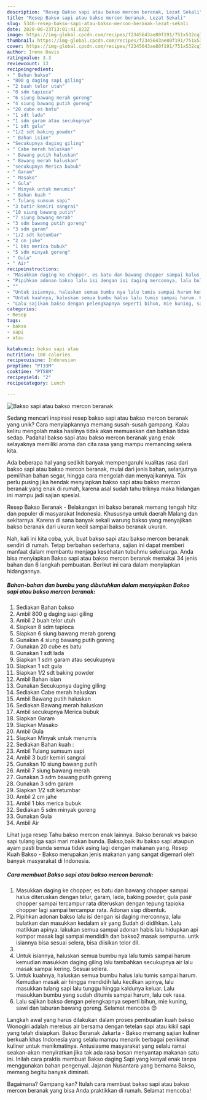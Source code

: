 ```yaml
---
description: "Resep Bakso sapi atau bakso mercon beranak, Lezat Sekali"
title: "Resep Bakso sapi atau bakso mercon beranak, Lezat Sekali"
slug: 5346-resep-bakso-sapi-atau-bakso-mercon-beranak-lezat-sekali
date: 2020-06-23T13:01:41.822Z
image: https://img-global.cpcdn.com/recipes/f2345643ae80f191/751x532cq70/bakso-sapi-atau-bakso-mercon-beranak-foto-resep-utama.jpg
thumbnail: https://img-global.cpcdn.com/recipes/f2345643ae80f191/751x532cq70/bakso-sapi-atau-bakso-mercon-beranak-foto-resep-utama.jpg
cover: https://img-global.cpcdn.com/recipes/f2345643ae80f191/751x532cq70/bakso-sapi-atau-bakso-mercon-beranak-foto-resep-utama.jpg
author: Irene Davis
ratingvalue: 3.3
reviewcount: 13
recipeingredient:
- " Bahan bakso"
- "800 g daging sapi giling"
- "2 buah telor utuh"
- "8 sdm tapioca"
- "6 siung bawang merah goreng"
- "4 siung bawang putih goreng"
- "20 cube es batu"
- "1 sdt lada"
- "1 sdm garam atau secukupnya"
- "1 sdt gula"
- "1/2 sdt baking powder"
- " Bahan isian"
- "Secukupnya daging giling"
- " Cabe merah haluskan"
- " Bawang putih haluskan"
- " Bawang merah haluskan"
- "secukupnya Merica bubuk"
- " Garam"
- " Masako"
- " Gula"
- " Minyak untuk menumis"
- " Bahan kuah "
- " Tulang sumsum sapi"
- "3 butir kemiri sangrai"
- "10 siung bawang putih"
- "7 siung bawang merah"
- "3 sdm bawang putih goreng"
- "3 sdm garam"
- "1/2 sdt ketumbar"
- "2 cm jahe"
- "1 bks merica bubuk"
- "5 sdm minyak goreng"
- " Gula"
- " Air"
recipeinstructions:
- "Masukkan daging ke chopper, es batu dan bawang chopper sampai halus diteruskan dengan telur, garam, lada, baking powder, gula pasir chopper sampai tercampur rata diteruskan dengan tepung tapioka chopper lagi sampai tercampur rata. Adonan siap dibentuk."
- "Pipihkan adonan bakso lalu isi dengan isi daging merconnya, lalu bulatkan dan masukkan kedalam air yang Sudah di didihkan. Lalu matikkan apinya. lakukan semua sampai adonan habis lalu hidupkan api kompor masak lagi sampai mendidih dan bakso2 masak sempurna. untk isiannya bisa sesuai selera, bisa diisikan telor dll."
- ""
- "Untuk isiannya, haluskan semua bumbu nya lalu tumis sampai harum kemudian masukkan daging giling lalu tambahkan secukupnya air lalu masak sampai kering. Sesuai selera."
- "Untuk kuahnya, haluskan semua bumbu halus lalu tumis sampai harum. Kemudian masak air hingga mendidih lalu kecilkan apinya, lalu masukkan tulang sapi lalu tunggu hingga kaldunya keluar. Lalu masukkan bumbu yang sudah ditumis sampai harum, lalu cek rasa."
- "Lalu sajikan bakso dengan pelengkapnya seperti bihun, mie kuning, sawi dan taburan bawang goreng. Selamat mencoba 😊"
categories:
- Resep
tags:
- bakso
- sapi
- atau

katakunci: bakso sapi atau 
nutrition: 100 calories
recipecuisine: Indonesian
preptime: "PT33M"
cooktime: "PT58M"
recipeyield: "2"
recipecategory: Lunch

---
```



![Bakso sapi atau bakso mercon beranak](https://img-global.cpcdn.com/recipes/f2345643ae80f191/751x532cq70/bakso-sapi-atau-bakso-mercon-beranak-foto-resep-utama.jpg)

Sedang mencari inspirasi resep bakso sapi atau bakso mercon beranak yang unik? Cara menyiapkannya memang susah-susah gampang. Kalau keliru mengolah maka hasilnya tidak akan memuaskan dan bahkan tidak sedap. Padahal bakso sapi atau bakso mercon beranak yang enak selayaknya memiliki aroma dan cita rasa yang mampu memancing selera kita.

Ada beberapa hal yang sedikit banyak mempengaruhi kualitas rasa dari bakso sapi atau bakso mercon beranak, mulai dari jenis bahan, selanjutnya pemilihan bahan segar, hingga cara mengolah dan menyajikannya. Tak perlu pusing jika hendak menyiapkan bakso sapi atau bakso mercon beranak yang enak di rumah, karena asal sudah tahu triknya maka hidangan ini mampu jadi sajian spesial.

Resep Bakso Beranak - Belakangan ini bakso beranak memang tengah hitz dan populer di masyarakat Indonesia. Khususnya untuk daerah Malang dan sekitarnya. Karena di sana banyak sekali warung bakso yang menyajikan bakso beranak dari ukuran kecil sampai bakso beranak ukuran.


Nah, kali ini kita coba, yuk, buat bakso sapi atau bakso mercon beranak sendiri di rumah. Tetap berbahan sederhana, sajian ini dapat memberi manfaat dalam membantu menjaga kesehatan tubuhmu sekeluarga. Anda bisa menyiapkan Bakso sapi atau bakso mercon beranak memakai 34 jenis bahan dan 6 langkah pembuatan. Berikut ini cara dalam menyiapkan hidangannya.

<!--inarticleads1-->

##### Bahan-bahan dan bumbu yang dibutuhkan dalam menyiapkan Bakso sapi atau bakso mercon beranak:

1. Sediakan  Bahan bakso
1. Ambil 800 g daging sapi giling
1. Ambil 2 buah telor utuh
1. Siapkan 8 sdm tapioca
1. Siapkan 6 siung bawang merah goreng
1. Gunakan 4 siung bawang putih goreng
1. Gunakan 20 cube es batu
1. Gunakan 1 sdt lada
1. Siapkan 1 sdm garam atau secukupnya
1. Siapkan 1 sdt gula
1. Siapkan 1/2 sdt baking powder
1. Ambil  Bahan isian
1. Gunakan Secukupnya daging giling
1. Sediakan  Cabe merah haluskan
1. Ambil  Bawang putih haluskan
1. Sediakan  Bawang merah haluskan
1. Ambil secukupnya Merica bubuk
1. Siapkan  Garam
1. Siapkan  Masako
1. Ambil  Gula
1. Siapkan  Minyak untuk menumis
1. Sediakan  Bahan kuah :
1. Ambil  Tulang sumsum sapi
1. Ambil 3 butir kemiri sangrai
1. Gunakan 10 siung bawang putih
1. Ambil 7 siung bawang merah
1. Gunakan 3 sdm bawang putih goreng
1. Gunakan 3 sdm garam
1. Siapkan 1/2 sdt ketumbar
1. Ambil 2 cm jahe
1. Ambil 1 bks merica bubuk
1. Sediakan 5 sdm minyak goreng
1. Gunakan  Gula
1. Ambil  Air


Lihat juga resep Tahu bakso mercon enak lainnya. Bakso beranak vs bakso sapi tulang iga sapi mari makan bunda. Bakso,baik itu bakso sapi ataupun ayam pasti bunda semua tidak asing lagi dengan makanan yang. Resep Kuah Bakso - Bakso merupakan jenis makanan yang sangat digemari oleh banyak masyarakat di Indonesia. 

<!--inarticleads2-->

##### Cara membuat Bakso sapi atau bakso mercon beranak:

1. Masukkan daging ke chopper, es batu dan bawang chopper sampai halus diteruskan dengan telur, garam, lada, baking powder, gula pasir chopper sampai tercampur rata diteruskan dengan tepung tapioka chopper lagi sampai tercampur rata. Adonan siap dibentuk.
1. Pipihkan adonan bakso lalu isi dengan isi daging merconnya, lalu bulatkan dan masukkan kedalam air yang Sudah di didihkan. Lalu matikkan apinya. lakukan semua sampai adonan habis lalu hidupkan api kompor masak lagi sampai mendidih dan bakso2 masak sempurna. untk isiannya bisa sesuai selera, bisa diisikan telor dll.
1. 
1. Untuk isiannya, haluskan semua bumbu nya lalu tumis sampai harum kemudian masukkan daging giling lalu tambahkan secukupnya air lalu masak sampai kering. Sesuai selera.
1. Untuk kuahnya, haluskan semua bumbu halus lalu tumis sampai harum. Kemudian masak air hingga mendidih lalu kecilkan apinya, lalu masukkan tulang sapi lalu tunggu hingga kaldunya keluar. Lalu masukkan bumbu yang sudah ditumis sampai harum, lalu cek rasa.
1. Lalu sajikan bakso dengan pelengkapnya seperti bihun, mie kuning, sawi dan taburan bawang goreng. Selamat mencoba 😊


Langkah awal yang harus dilakukan dalam proses pembuatan kuah bakso Wonogiri adalah merebus air bersama dengan tetelan sapi atau kikil sapi yang telah disiapkan. Bakso Beranak Jakarta - Bakso memang sajian kuliner berkuah khas Indonesia yang selalu mampu menarik berbagai penikmat kuliner untuk menikmatinya. Antusiasme masyarakat yang selalu ramai seakan-akan menyiratkan jika tak ada rasa bosan menyantap makanan satu ini. Inilah cara praktis membuat Bakso daging Sapi yang kenyal enak tanpa menggunakan bahan pengenyal. Jajanan Nusantara yang bernama Bakso, memang begitu banyak diminati. 

Bagaimana? Gampang kan? Itulah cara membuat bakso sapi atau bakso mercon beranak yang bisa Anda praktikkan di rumah. Selamat mencoba!
